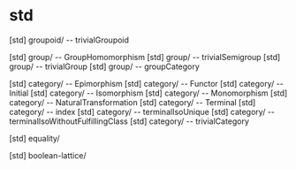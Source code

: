 # std

[std] groupoid/ -- trivialGroupoid

[std] group/ -- GroupHomomorphism
[std] group/ -- trivialSemigroup
[std] group/ -- trivialGroup
[std] group/ -- groupCategory

[std] category/ -- Epimorphism
[std] category/ -- Functor
[std] category/ -- Initial
[std] category/ -- Isomorphism
[std] category/ -- Monomorphism
[std] category/ -- NaturalTransformation
[std] category/ -- Terminal
[std] category/ -- index
[std] category/ -- terminalIsoUnique
[std] category/ -- terminalIsoWithoutFulfillingClass
[std] category/ -- trivialCategory

[std] equality/

[std] boolean-lattice/
